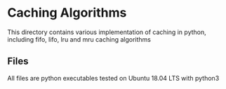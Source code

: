 # Caching Algorithms

This directory contains various implementation of caching in python, including fifo, lifo, lru and mru caching algorithms

## Files

All files are python executables tested on Ubuntu 18.04 LTS with python3
